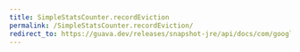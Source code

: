 ```yaml
---
title: SimpleStatsCounter.recordEviction
permalink: /SimpleStatsCounter.recordEviction/
redirect_to: https://guava.dev/releases/snapshot-jre/api/docs/com/google/common/cache/AbstractCache.SimpleStatsCounter.html#recordEviction--
---
```


